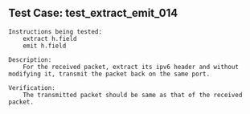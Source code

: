 Test Case: test_extract_emit_014
--------------------------------
    Instructions being tested:
        extract h.field
        emit h.field

    Description:
        For the received packet, extract its ipv6 header and without modifying it, transmit the packet back on the same port.

    Verification:
        The transmitted packet should be same as that of the received packet.
